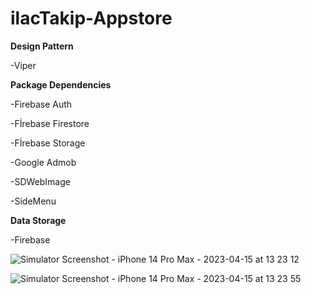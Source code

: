 # ilacTakip-Appstore

****Design Pattern****

-Viper

****Package Dependencies****

-Firebase Auth

-Fİrebase Firestore

-Fİrebase Storage

-Google Admob

-SDWebImage

-SideMenu

****Data Storage****

-Firebase

![Simulator Screenshot - iPhone 14 Pro Max - 2023-04-15 at 13 23 12](https://github.com/necipfazilgocer/ilacTakip-Appstore/assets/114177524/30ae74ea-707e-4710-9dbb-d89ddd756231)

![Simulator Screenshot - iPhone 14 Pro Max - 2023-04-15 at 13 23 55](https://github.com/necipfazilgocer/ilacTakip-Appstore/assets/114177524/fc5f170f-529b-4483-8762-1e99cb1102ff)



